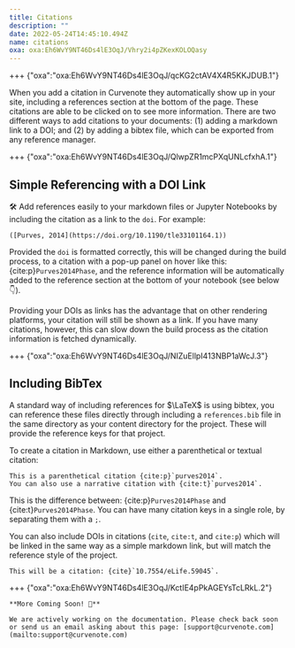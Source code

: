 ```yaml
---
title: Citations
description: ""
date: 2022-05-24T14:45:10.494Z
name: citations
oxa: oxa:Eh6WvY9NT46Ds4lE3OqJ/Vhry2i4pZKexKOLOQasy
---
```


+++ {"oxa":"oxa:Eh6WvY9NT46Ds4lE3OqJ/qcKG2ctAV4X4R5KKJDUB.1"}

When you add a citation in Curvenote they automatically show up in your site, including a references section at the bottom of the page. These citations are able to be clicked on to see more information. There are two different ways to add citations to your documents: (1) adding a markdown link to a DOI; and (2) by adding a bibtex file, which can be exported from any reference manager.

+++ {"oxa":"oxa:Eh6WvY9NT46Ds4lE3OqJ/QlwpZR1mcPXqUNLcfxhA.1"}

## Simple Referencing with a DOI Link

🛠️ Add references easily to your markdown files or Jupyter Notebooks by including the citation as a link to the `doi`. For example:

```text
([Purves, 2014](https://doi.org/10.1190/tle33101164.1))
```

Provided the `doi` is formatted correctly, this will be changed during the build process, to a citation with a pop-up panel on hover like this: {cite:p}`Purves2014Phase`, and the reference information will be automatically added to the reference section at the bottom of your notebook (see below👇).

Providing your DOIs as links has the advantage that on other rendering platforms, your citation will still be shown as a link. If you have many citations, however, this can slow down the build process as the citation information is fetched dynamically.

+++ {"oxa":"oxa:Eh6WvY9NT46Ds4lE3OqJ/NIZuEllpI413NBP1aWcJ.3"}

## Including BibTex

A standard way of including references for $\LaTeX$ is using bibtex, you can reference these files directly through including a `references.bib` file in the same directory as your content directory for the project. These will provide the reference keys for that project.

To create a citation in Markdown, use either a parenthetical or textual citation:

```text
This is a parenthetical citation {cite:p}`purves2014`.
You can also use a narrative citation with {cite:t}`purves2014`.
```

This is the difference between: {cite:p}`Purves2014Phase` and {cite:t}`Purves2014Phase`. You can have many citation keys in a single role, by separating them with a `;`.

You can also include DOIs in citations (`cite`, `cite:t`, and `cite:p`) which will be linked in the same way as a simple markdown link, but will match the reference style of the project.

```text
This will be a citation: {cite}`10.7554/eLife.59045`.
```

+++ {"oxa":"oxa:Eh6WvY9NT46Ds4lE3OqJ/KctIE4pPkAGEYsTcLRkL.2"}

````{important}
**More Coming Soon! 🚧**

We are actively working on the documentation. Please check back soon or send us an email asking about this page: [support@curvenote.com](mailto:support@curvenote.com)

````

